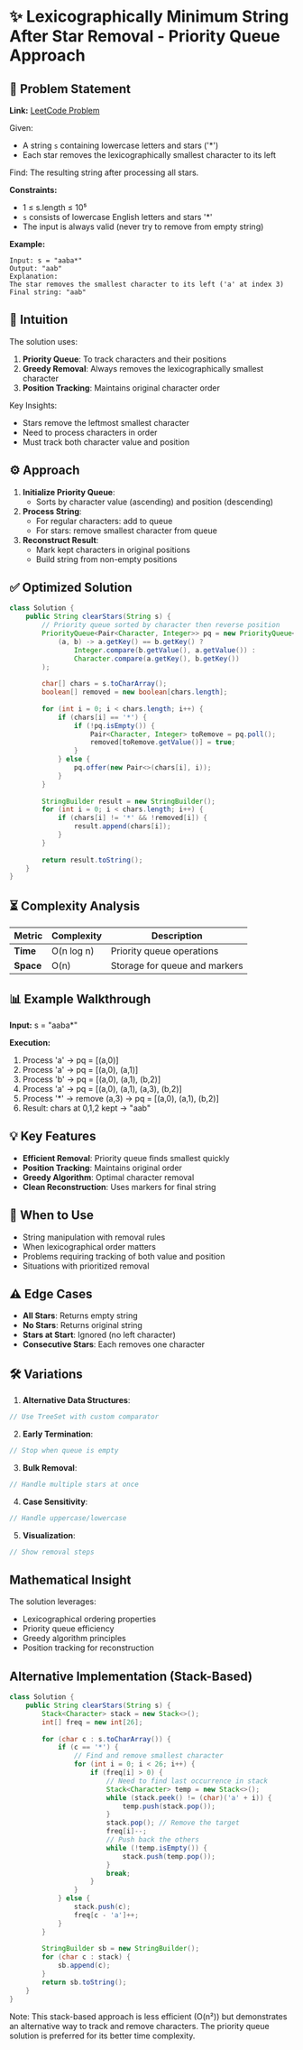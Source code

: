 # ✨ Lexicographically Minimum String After Star Removal - Priority Queue Approach

## 📜 Problem Statement
**Link:** [LeetCode Problem](https://leetcode.com/problems/lexicographically-minimum-string-after-removing-stars/description/?envType=daily-question&envId=2025-06-07)

Given:
- A string `s` containing lowercase letters and stars ('*')
- Each star removes the lexicographically smallest character to its left

Find:
The resulting string after processing all stars.

**Constraints:**
- 1 ≤ s.length ≤ 10⁵
- `s` consists of lowercase English letters and stars '*'
- The input is always valid (never try to remove from empty string)

**Example:**
```text
Input: s = "aaba*"
Output: "aab"
Explanation:
The star removes the smallest character to its left ('a' at index 3)
Final string: "aab"
```

## 🧠 Intuition
The solution uses:
1. **Priority Queue**: To track characters and their positions
2. **Greedy Removal**: Always removes the lexicographically smallest character
3. **Position Tracking**: Maintains original character order

Key Insights:
- Stars remove the leftmost smallest character
- Need to process characters in order
- Must track both character value and position

## ⚙️ Approach
1. **Initialize Priority Queue**:
   - Sorts by character value (ascending) and position (descending)
2. **Process String**:
   - For regular characters: add to queue
   - For stars: remove smallest character from queue
3. **Reconstruct Result**:
   - Mark kept characters in original positions
   - Build string from non-empty positions

## ✅ Optimized Solution
```java
class Solution {
    public String clearStars(String s) {
        // Priority queue sorted by character then reverse position
        PriorityQueue<Pair<Character, Integer>> pq = new PriorityQueue<>(
            (a, b) -> a.getKey() == b.getKey() ? 
                Integer.compare(b.getValue(), a.getValue()) : 
                Character.compare(a.getKey(), b.getKey())
        );
        
        char[] chars = s.toCharArray();
        boolean[] removed = new boolean[chars.length];
        
        for (int i = 0; i < chars.length; i++) {
            if (chars[i] == '*') {
                if (!pq.isEmpty()) {
                    Pair<Character, Integer> toRemove = pq.poll();
                    removed[toRemove.getValue()] = true;
                }
            } else {
                pq.offer(new Pair<>(chars[i], i));
            }
        }
        
        StringBuilder result = new StringBuilder();
        for (int i = 0; i < chars.length; i++) {
            if (chars[i] != '*' && !removed[i]) {
                result.append(chars[i]);
            }
        }
        
        return result.toString();
    }
}
```

## ⏳ Complexity Analysis
| Metric          | Complexity | Description |
|-----------------|------------|-------------|
| **Time**        | O(n log n) | Priority queue operations |
| **Space**       | O(n)       | Storage for queue and markers |

## 📊 Example Walkthrough
**Input:** s = "aaba*"

**Execution:**
1. Process 'a' → pq = [(a,0)]
2. Process 'a' → pq = [(a,0), (a,1)]
3. Process 'b' → pq = [(a,0), (a,1), (b,2)]
4. Process 'a' → pq = [(a,0), (a,1), (a,3), (b,2)]
5. Process '*' → remove (a,3) → pq = [(a,0), (a,1), (b,2)]
6. Result: chars at 0,1,2 kept → "aab"

## 💡 Key Features
- **Efficient Removal**: Priority queue finds smallest quickly
- **Position Tracking**: Maintains original order
- **Greedy Algorithm**: Optimal character removal
- **Clean Reconstruction**: Uses markers for final string

## 🚀 When to Use
- String manipulation with removal rules
- When lexicographical order matters
- Problems requiring tracking of both value and position
- Situations with prioritized removal

## ⚠️ Edge Cases
- **All Stars**: Returns empty string
- **No Stars**: Returns original string
- **Stars at Start**: Ignored (no left character)
- **Consecutive Stars**: Each removes one character

## 🛠 Variations
1. **Alternative Data Structures**:
```java
// Use TreeSet with custom comparator
```

2. **Early Termination**:
```java
// Stop when queue is empty
```

3. **Bulk Removal**:
```java
// Handle multiple stars at once
```

4. **Case Sensitivity**:
```java
// Handle uppercase/lowercase
```

5. **Visualization**:
```java
// Show removal steps
```

## Mathematical Insight
The solution leverages:
- Lexicographical ordering properties
- Priority queue efficiency
- Greedy algorithm principles
- Position tracking for reconstruction

## Alternative Implementation (Stack-Based)
```java
class Solution {
    public String clearStars(String s) {
        Stack<Character> stack = new Stack<>();
        int[] freq = new int[26];
        
        for (char c : s.toCharArray()) {
            if (c == '*') {
                // Find and remove smallest character
                for (int i = 0; i < 26; i++) {
                    if (freq[i] > 0) {
                        // Need to find last occurrence in stack
                        Stack<Character> temp = new Stack<>();
                        while (stack.peek() != (char)('a' + i)) {
                            temp.push(stack.pop());
                        }
                        stack.pop(); // Remove the target
                        freq[i]--;
                        // Push back the others
                        while (!temp.isEmpty()) {
                            stack.push(temp.pop());
                        }
                        break;
                    }
                }
            } else {
                stack.push(c);
                freq[c - 'a']++;
            }
        }
        
        StringBuilder sb = new StringBuilder();
        for (char c : stack) {
            sb.append(c);
        }
        return sb.toString();
    }
}
```
Note: This stack-based approach is less efficient (O(n²)) but demonstrates an alternative way to track and remove characters. The priority queue solution is preferred for its better time complexity.